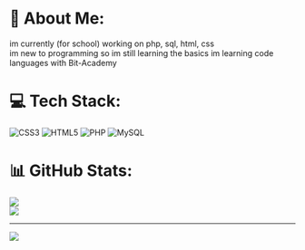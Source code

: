 # 💫 About Me:
im currently (for school) working on php, sql, html, css <br>im new to programming so im still learning the basics
im learning code languages with Bit-Academy


# 💻 Tech Stack:
![CSS3](https://img.shields.io/badge/css3-%231572B6.svg?style=for-the-badge&logo=css3&logoColor=white) ![HTML5](https://img.shields.io/badge/html5-%23E34F26.svg?style=for-the-badge&logo=html5&logoColor=white) ![PHP](https://img.shields.io/badge/php-%23777BB4.svg?style=for-the-badge&logo=php&logoColor=white) ![MySQL](https://img.shields.io/badge/mysql-4479A1.svg?style=for-the-badge&logo=mysql&logoColor=white)
# 📊 GitHub Stats:
![](https://nirzak-streak-stats.vercel.app/?user=mr-vaatdoek&theme=dark&hide_border=false)<br/>
![](https://github-readme-stats.vercel.app/api/top-langs/?username=mr-vaatdoek&theme=dark&hide_border=false&include_all_commits=false&count_private=false&layout=compact)

---
[![](https://visitcount.itsvg.in/api?id=mr-vaatdoek&icon=0&color=0)](https://visitcount.itsvg.in)

<!-- Proudly created with GPRM ( https://gprm.itsvg.in ) -->
